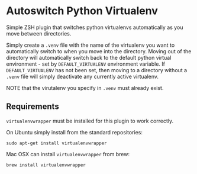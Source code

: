 Autoswitch Python Virtualenv
============================

Simple ZSH plugin that switches python virtualenvs automatically as you move between directories.

Simply create a `.venv` file with the name of the virtualenv you want to automatically switch to
when you move into the directory. Moving out of the directory will automatically switch back to the
default python virtual environment - set by `DEFAULT_VIRTUALENV` environment variable. If
`DEFAULT_VIRTUALENV` has not been set, then moving to a directory without a `.venv` file will simply
deactivate any currently active virtualenv.

NOTE that the virutalenv you specify in `.venv` must already exist.

Requirements
------------

`virtualenvwrapper` must be installed for this plugin to work correctly.

On Ubuntu simply install from the standard repositories:

`sudo apt-get install virtualenvwrapper`

Mac OSX can install `virtualenvwrapper` from brew:

`brew install virtualenvwrapper`
